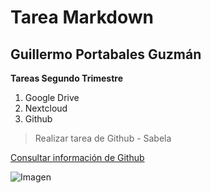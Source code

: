 # Tarea Markdown
## Guillermo Portabales Guzmán

**Tareas Segundo Trimestre**
1. Google Drive
2. Nextcloud
3. Github

> Realizar tarea de Github - Sabela

[Consultar información de Github](http://www.github.com)

![Imagen](https://res.cloudinary.com/practicaldev/image/fetch/s--i_sb3chq--/c_imagga_scale,f_auto,fl_progressive,h_900,q_auto,w_1600/https://thepracticaldev.s3.amazonaws.com/i/fk0849hvg2rt13bpqhjy.jpg)
